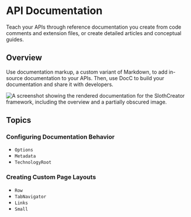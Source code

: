 # API Documentation

Teach your APIs through reference documentation you create from code comments and extension files, or create detailed articles and conceptual guides.

## Overview

Use documentation markup, a custom variant of Markdown, to add in-source documentation to your APIs. Then, use DocC to build your documentation and share it with developers.

![A screenshot showing the rendered documentation for the SlothCreator framework, including the overview and a partially obscured image.](2_docs)

## Topics

### Configuring Documentation Behavior

- ``Options``
- ``Metadata``
- ``TechnologyRoot``

### Creating Custom Page Layouts

- ``Row``
- ``TabNavigator``
- ``Links``
- ``Small``

<!-- Copyright (c) 2021-2023 Apple Inc and the Swift Project authors. All Rights Reserved. -->
